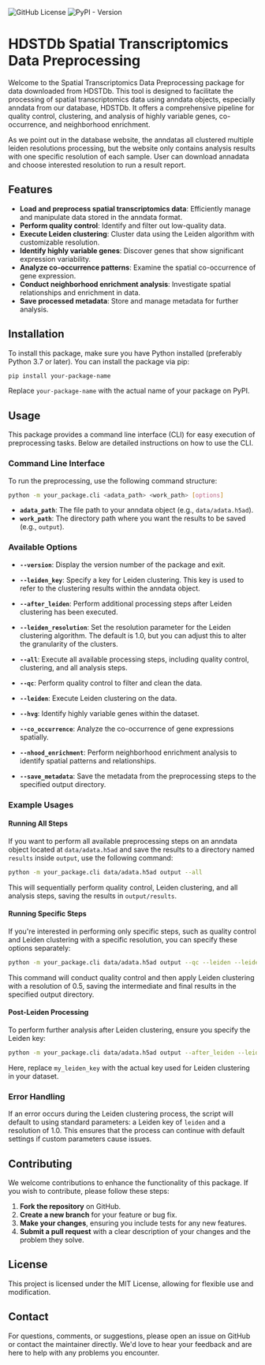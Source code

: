 ![GitHub License](https://img.shields.io/github/license/chenyiru3/simple-pyper)
![PyPI - Version](https://img.shields.io/pypi/v/process-hdst?style=flat-square)

# HDSTDb Spatial Transcriptomics Data Preprocessing

Welcome to the Spatial Transcriptomics Data Preprocessing package for data downloaded from HDSTDb. This tool is designed to facilitate the processing of spatial transcriptomics data using anndata objects, especially anndata from our database, HDSTDb. It offers a comprehensive pipeline for quality control, clustering, and analysis of highly variable genes, co-occurrence, and neighborhood enrichment.

As we point out in the database website, the anndatas all clustered multiple leiden resolutions processing, but the website only contains analysis results with one specific resolution of each sample. User can download annadata and choose interested resolution to run a result report.

## Features

- **Load and preprocess spatial transcriptomics data**: Efficiently manage and manipulate data stored in the anndata format.
- **Perform quality control**: Identify and filter out low-quality data.
- **Execute Leiden clustering**: Cluster data using the Leiden algorithm with customizable resolution.
- **Identify highly variable genes**: Discover genes that show significant expression variability.
- **Analyze co-occurrence patterns**: Examine the spatial co-occurrence of gene expression.
- **Conduct neighborhood enrichment analysis**: Investigate spatial relationships and enrichment in data.
- **Save processed metadata**: Store and manage metadata for further analysis.

## Installation

To install this package, make sure you have Python installed (preferably Python 3.7 or later). You can install the package via pip:

```bash
pip install your-package-name
```

Replace `your-package-name` with the actual name of your package on PyPI.

## Usage

This package provides a command line interface (CLI) for easy execution of preprocessing tasks. Below are detailed instructions on how to use the CLI.

### Command Line Interface

To run the preprocessing, use the following command structure:

```bash
python -m your_package.cli <adata_path> <work_path> [options]
```

- **`adata_path`**: The file path to your anndata object (e.g., `data/adata.h5ad`).
- **`work_path`**: The directory path where you want the results to be saved (e.g., `output`).

### Available Options

- **`--version`**: Display the version number of the package and exit.
  
- **`--leiden_key`**: Specify a key for Leiden clustering. This key is used to refer to the clustering results within the anndata object.

- **`--after_leiden`**: Perform additional processing steps after Leiden clustering has been executed.

- **`--leiden_resolution`**: Set the resolution parameter for the Leiden clustering algorithm. The default is 1.0, but you can adjust this to alter the granularity of the clusters.

- **`--all`**: Execute all available processing steps, including quality control, clustering, and all analysis steps.

- **`--qc`**: Perform quality control to filter and clean the data.

- **`--leiden`**: Execute Leiden clustering on the data.

- **`--hvg`**: Identify highly variable genes within the dataset.

- **`--co_occurrence`**: Analyze the co-occurrence of gene expressions spatially.

- **`--nhood_enrichment`**: Perform neighborhood enrichment analysis to identify spatial patterns and relationships.

- **`--save_metadata`**: Save the metadata from the preprocessing steps to the specified output directory.

### Example Usages

#### Running All Steps

If you want to perform all available preprocessing steps on an anndata object located at `data/adata.h5ad` and save the results to a directory named `results` inside `output`, use the following command:

```bash
python -m your_package.cli data/adata.h5ad output --all
```

This will sequentially perform quality control, Leiden clustering, and all analysis steps, saving the results in `output/results`.

#### Running Specific Steps

If you're interested in performing only specific steps, such as quality control and Leiden clustering with a specific resolution, you can specify these options separately:

```bash
python -m your_package.cli data/adata.h5ad output --qc --leiden --leiden_resolution 0.5
```

This command will conduct quality control and then apply Leiden clustering with a resolution of 0.5, saving the intermediate and final results in the specified output directory.

#### Post-Leiden Processing

To perform further analysis after Leiden clustering, ensure you specify the Leiden key:

```bash
python -m your_package.cli data/adata.h5ad output --after_leiden --leiden_key my_leiden_key
```

Here, replace `my_leiden_key` with the actual key used for Leiden clustering in your dataset.

### Error Handling

If an error occurs during the Leiden clustering process, the script will default to using standard parameters: a Leiden key of `leiden` and a resolution of 1.0. This ensures that the process can continue with default settings if custom parameters cause issues.

## Contributing

We welcome contributions to enhance the functionality of this package. If you wish to contribute, please follow these steps:

1. **Fork the repository** on GitHub.
2. **Create a new branch** for your feature or bug fix.
3. **Make your changes**, ensuring you include tests for any new features.
4. **Submit a pull request** with a clear description of your changes and the problem they solve.

## License

This project is licensed under the MIT License, allowing for flexible use and modification.

## Contact

For questions, comments, or suggestions, please open an issue on GitHub or contact the maintainer directly. We'd love to hear your feedback and are here to help with any problems you encounter.

